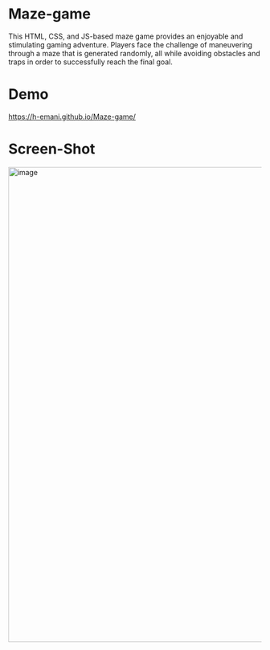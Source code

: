 # Maze-game
This HTML, CSS, and JS-based maze game provides an enjoyable and stimulating gaming adventure. Players face the challenge of maneuvering through a maze that is generated randomly, all while avoiding obstacles and traps in order to successfully reach the final goal.

# Demo
https://h-emani.github.io/Maze-game/

# Screen-Shot
<img width="946" alt="image" src="https://github.com/H-emani/Maze-game/assets/99382811/1a76dce5-f032-467d-af85-786f5766fb4f">

